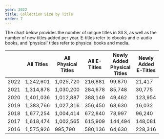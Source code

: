 ```yaml
---
year: 2022
title: Collection Size by Title
order: 7
---
```


The chart below provides the number of unique titles in SILS, as well as the number of new titles added per year. E-titles refer to ebooks and e-audio books, and 'physical' titles refer to physical books and media.

|      | All Titles | All Physical Titles | All E-Titles | Newly Added Physical Titles | Newly Added E-Titles |
| ---- | ---------- | ------------------- | ------------ | --------------------------- | -------------------- |
| 2022 | 1,242,601  | 1,025,720           | 216,881      | 99,870                      | 21,417               |
| 2021 | 1,314,878  | 1,030,200           | 284,678      | 85,748                      | 30,775               |
| 2020 | 1,401,036  | 1,012,887           | 388,149      | 49,462                      | 123,954              |
| 2019 | 1,383,766  | 1,027,316           | 356,450      | 68,630                      | 16,032               |
| 2018 | 1,677,254  | 1,004,414           | 672,840      | 78,997                      | 96,240               |
| 2017 | 1,618,474  | 1,002,565           | 615,909      | 144,494                     | 148,081              |
| 2016 | 1,575,926  | 995,790             | 580,136      | 64,630                      | 228,316              |
